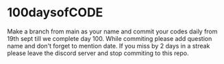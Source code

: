 # 100daysofCODE
Make a branch from main as your name and commit your codes daily from 19th sept till we complete day 100.
While commiting please add question name and don't forget to mention date.
If you miss by 2 days in a streak please leave the discord server and stop commiting to this repo.
